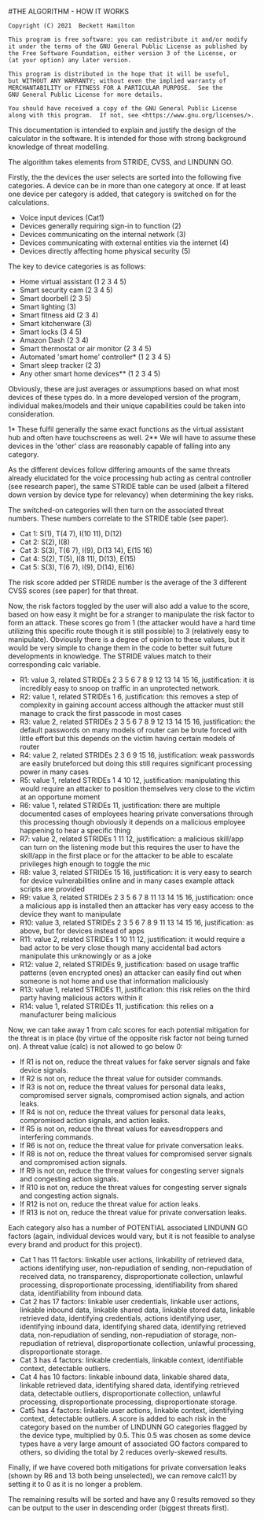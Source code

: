 #THE ALGORITHM - HOW IT WORKS

    Copyright (C) 2021  Beckett Hamilton

    This program is free software: you can redistribute it and/or modify
    it under the terms of the GNU General Public License as published by
    the Free Software Foundation, either version 3 of the License, or
    (at your option) any later version.

    This program is distributed in the hope that it will be useful,
    but WITHOUT ANY WARRANTY; without even the implied warranty of
    MERCHANTABILITY or FITNESS FOR A PARTICULAR PURPOSE.  See the
    GNU General Public License for more details.

    You should have received a copy of the GNU General Public License
    along with this program.  If not, see <https://www.gnu.org/licenses/>.

This documentation is intended to explain and justify the design of the calculator in the software. It is intended for those with strong background knowledge of threat modelling.

The algorithm takes elements from STRIDE, CVSS, and LINDUNN GO.

Firstly, the the devices the user selects are sorted into the following five categories. A device can be in more than one category at once. If at least one device per category is added, that category is switched on for the calculations.
- Voice input devices (Cat1)
- Devices generally requiring sign-in to function (2)
- Devices communicating on the internal network (3)
- Devices communicating with external entities via the internet (4)
- Devices directly affecting home physical security (5)

The key to device categories is as follows:
- Home virtual assistant (1 2 3 4 5)
- Smart security cam (2 3 4 5)
- Smart doorbell (2 3 5)
- Smart lighting (3)
- Smart fitness aid (2 3 4)
- Smart kitchenware (3)
- Smart locks (3 4 5)
- Amazon Dash (2 3 4)
- Smart thermostat or air monitor (2 3 4 5)
- Automated 'smart home' controller* (1 2 3 4 5)
- Smart sleep tracker (2 3)
- Any other smart home devices** (1 2 3 4 5)

Obviously, these are just averages or assumptions based on what most devices of these types do. In a more developed version of the program, individual makes/models and their unique capabilities could be taken into consideration.

1* These fulfil generally the same exact functions as the virtual assistant hub and often have touchscreens as well.
2** We will have to assume these devices in the 'other' class are reasonably capable of falling into any category.

As the different devices follow differing amounts of the same threats already elucidated for the voice processing hub acting as central controller (see research paper), the same STRIDE table can be used (albeit a filtered down version by device type for relevancy) when determining the key risks.

The switched-on categories will then turn on the associated threat numbers. These numbers correlate to the STRIDE table (see paper).
- Cat 1: S(1), T(4 7), I(10 11), D(12)
- Cat 2: S(2), I(8)
- Cat 3: S(3), T(6 7), I(9), D(13 14), E(15 16)
- Cat 4: S(2), T(5), I(8 11), D(13), E(15)
- Cat 5: S(3), T(6 7), I(9), D(14), E(16)

The risk score added per STRIDE number is the average of the 3 different CVSS scores (see paper) for that threat.

Now, the risk factors toggled by the user will also add a value to the score, based on how easy it might be for a stranger to manipulate the risk factor to form an attack. These scores go from 1 (the attacker would have a hard time utilizing this specific route though it is still possible) to 3 (relatively easy to manipulate). Obviously there is a degree of opinion to these values, but it would be very simple to change them in the code to better suit future developments in knowledge. The STRIDE values match to their corresponding calc variable.
- R1: value 3, related STRIDEs 2 3 5 6 7 8 9 12 13 14 15 16, justification: it is incredibly easy to snoop on traffic in an unprotected network.
- R2: value 1, related STRIDEs 1 6, justification: this removes a step of complexity in gaining account access although the attacker must still manage to crack the first passcode in most cases
- R3: value 2, related STRIDEs 2 3 5 6 7 8 9 12 13 14 15 16, justification: the default passwords on many models of router can be brute forced with little effort but this depends on the victim having certain models of router
- R4: value 2, related STRIDEs 2 3 6 9 15 16, justification: weak passwords are easily bruteforced but doing this still requires significant processing power in many cases
- R5: value 1, related STRIDEs 1 4 10 12, justification: manipulating this would require an attacker to position themselves very close to the victim at an opportune moment
- R6: value 1, related STRIDEs 11, justification: there are multiple documented cases of employees hearing private conversations through this processing though obviously it depends on a malicious employee happening to hear a specific thing
- R7: value 2, related STRIDEs 1 11 12, justification: a malicious skill/app can turn on the listening mode but this requires the user to have the skill/app in the first place or for the attacker to be able to escalate privileges high enough to toggle the mic
- R8: value 3, related STRIDEs 15 16, justification: it is very easy to search for device vulnerabilities online and in many cases example attack scripts are provided
- R9: value 3, related STRIDEs 2 3 5 6 7 8 11 13 14 15 16, justification: once a malicious app is installed then an attacker has very easy access to the device they want to manipulate
- R10: value 3, related STRIDEs 2 3 5 6 7 8 9 11 13 14 15 16, justification: as above, but for devices instead of apps
- R11: value 2, related STRIDEs 1 10 11 12, justification: it would require a bad actor to be very close though many accidental bad actors manipulate this unknowingly or as a joke
- R12: value 2, related STRIDEs 9, justification: based on usage traffic patterns (even encrypted ones) an attacker can easily find out when someone is not home and use that information maliciously
- R13: value 1, related STRIDEs 11, justification: this risk relies on the third party having malicious actors within it
- R14: value 1, related STRIDEs 11, justification: this relies on a manufacturer being malicious

Now, we can take away 1 from calc scores for each potential mitigation for the threat is in place (by virtue of the opposite risk factor not being turned on). A threat value (calc) is not allowed to go below 0:
- If R1 is not on, reduce the threat values for fake server signals and fake device signals.
- If R2 is not on, reduce the threat value for outsider commands.
- If R3 is not on, reduce the threat values for personal data leaks, compromised server signals, compromised action signals, and action leaks.
- If R4 is not on, reduce the threat values for personal data leaks, compromised action signals, and action leaks.
- If R5 is not on, reduce the threat values for eavesdroppers and interfering commands.
- If R6 is not on, reduce the threat value for private conversation leaks.
- If R8 is not on, reduce the threat values for compromised server signals and compromised action signals.
- If R9 is not on, reduce the threat values for congesting server signals and congesting action signals.
- If R10 is not on, reduce the threat values for congesting server signals and congesting action signals.
- If R12 is not on, reduce the threat value for action leaks.
- If R13 is not on, reduce the threat value for private conversation leaks.

Each category also has a number of POTENTIAL associated LINDUNN GO factors (again, individual devices would vary, but it is not feasible to analyse every brand and product for this project).
- Cat 1 has 11 factors: linkable user actions, linkability of retrieved data, actions identifying user, non-repudiation of sending, non-repudiation of received data, no transparency, disproportionate collection, unlawful processing, disproportionate processing, identifiability from shared data, identifiability from inbound data.
- Cat 2 has 17 factors: linkable user credentials, linkable user actions, linkable inbound data, linkable shared data, linkable stored data, linkable retrieved data, identifying credentials, actions identifying user, identifying inbound data, identifying shared data, identifying retrieved data, non-repudiation of sending, non-repudiation of storage, non-repudiation of retrieval, disproportionate collection, unlawful processing, disproportionate storage.
- Cat 3 has 4 factors: linkable credentials, linkable context, identifiable context, detectable outliers.
- Cat 4 has 10 factors: linkable inbound data, linkable shared data, linkable retrieved data, identifying shared data, identifying retrieved data, detectable outliers, disproportionate collection, unlawful processing, disproportionate processing, disproportionate storage.
- Cat5 has 4 factors: linkable user actions, linkable context, identifying context, detectable outliers.
A score is added to each risk in the category based on the number of LINDUNN GO categories flagged by the device type, multiplied by 0.5. This 0.5 was chosen as some device types have a very large amount of associated GO factors compared to others, so dividing the total by 2 reduces overly-skewed results.

Finally, if we have covered both mitigations for private conversation leaks (shown by R6 and 13 both being unselected), we can remove calc11 by setting it to 0 as it is no longer a problem.

The remaining results will be sorted and have any 0 results removed so they can be output to the user in descending order (biggest threats first).
